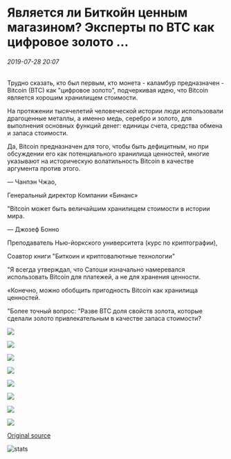 # Является ли Биткойн ценным магазином? Эксперты по BTC как цифровое золото ...

###### 2019-07-28 20:07

Трудно сказать, кто был первым, кто монета - каламбур предназначен - Bitcoin (BTC) как "цифровое золото", подчеркивая идею, что Bitcoin является хорошим хранилищем стоимости.

На протяжении тысячелетий человеческой истории люди использовали драгоценные металлы, а именно медь, серебро и золото, для выполнения основных функций денег: единицы счета, средства обмена и запаса стоимости.

Да, Bitcoin предназначен для того, чтобы быть дефицитным, но при обсуждении его как потенциального хранилища ценностей, многие указывают на историческую волатильность Bitcoin в качестве аргумента против этого.

— Чанпэн Чжао,

Генеральный директор Компании «Бинанс»

"Bitcoin может быть величайшим хранилищем стоимости в истории мира.

— Джозеф Бонно

Преподаватель Нью-йоркского университета (курс по криптографии),

Соавтор книги "Биткоин и криптовалютные технологии"

"Я всегда утверждал, что Сатоши изначально намеревался использовать Bitcoin для платежей, а не для хранения ценности.

«Конечно, можно обобщить пригодность Bitcoin как хранилища ценностей.

"Более точный вопрос: "Разве BTC доля свойств золота, которые сделали золото привлекательным в качестве запаса стоимости?

![](https://s3.cointelegraph.com/storage/uploads/view/c065c92aa6ee9114eb0f9b44ee836bb7.jpg)

![](https://s3.cointelegraph.com/storage/uploads/view/6e6c3238a12bd9ab04e5616c0ccee6f0.jpg)

![](https://s3.cointelegraph.com/storage/uploads/view/f8369a6a2fe04a57553a96da1b19a729.jpg)

![](https://s3.cointelegraph.com/storage/uploads/view/02e1d586fc657f2ef1ebb76e9404b6cd.jpg)

![](https://s3.cointelegraph.com/storage/uploads/view/21267c72c88c963bdc95cc495f440bf0.jpg)

![](https://s3.cointelegraph.com/storage/uploads/view/9e1fb989015248accb1aa0fee8f9ad59.jpg)

![](https://s3.cointelegraph.com/storage/uploads/view/541534e7206c5ce1a14ef325fa7cfe85.jpg)

![](https://s3.cointelegraph.com/storage/uploads/view/901d90687c2f210a829801b88565a421.jpg)

[Original source](https://cointelegraph.com/news/is-bitcoin-a-store-of-value-experts-on-btc-as-digital-gold)

![stats](https://c.statcounter.com/11760860/0/a89fa40b/1/ "stats")